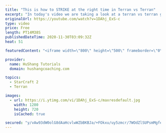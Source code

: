 ```yaml
---
title: "This is how to STRIKE at the right time in Terran vs Terran"
excerpt: "In today's video we are taking a look at a terran vs terran game I played that showcases some patience and how I like to calculate when it's the correct time to attack!  Coaching -------------------------------------------------------------------------- Website: https://www.hushangcoaching.com  Interested"
originalUrl: https://youtube.com/watch?v=1DAhj_ExS-c
type: video
price: Free
length: PT14M38S
publishedDateTime: 2020-11-30T03:09:32Z
heat: 51

featuredContent: "<iframe width=\"800\" height=\"500\" frameborder=\"0\" src=\"https://www.youtube.com/embed/1DAhj_ExS-c\" allow=\"accelerometer; autoplay; encrypted-media; gyroscope; picture-in-picture\" allowfullscreen></iframe>"

provider:
  name: HuShang Tutorials
  domain: hushangcoaching.com

topics:
  - StarCraft 2
  - Terran

images:
  - url: https://i.ytimg.com/vi/1DAhj_ExS-c/maxresdefault.jpg
    width: 1280
    height: 720
    isCached: true

secured: "y/vAw93dW0olG8dAaHcvlwWZbBKBJa/+FOkxu/uy5zmcr/7WOdZlSUPsmMgfe5z8ZI5WxJWCw7uqiuSon7yiPw1xxbXDX5HD0d8/vZsbK3Ca4zyGtfEjkUnTjmqpR6drQ8cn7g9yUl/EnUNGcBEsqucF9VaoiI5ROSeHqOnYtFkuoq4x1oRoZamca0X62oIIA9b4sXEaMjaQnXYJRtkGPMLnTfpRvDTzeM3XKpYRsAXkniSw/fkvryV9DulIbG+9DntlpnQQEyfoXILdpoTxBC+lERNWsBM3tqEcGCBXTcKm0hLSpjkM6KPoD/I8S+N8E2yqhHtENcINZc9XcBBik68xzBqrYn7wnDkySe281+alrOFJBRr807yPLKt41M7fqdsr85y1CPDeRrv3YPlPE1L+7Gldi8+h08ElH9Zh2Rw=;uDsQRml1S1YGZvMtSdl8Pg=="
---
```


